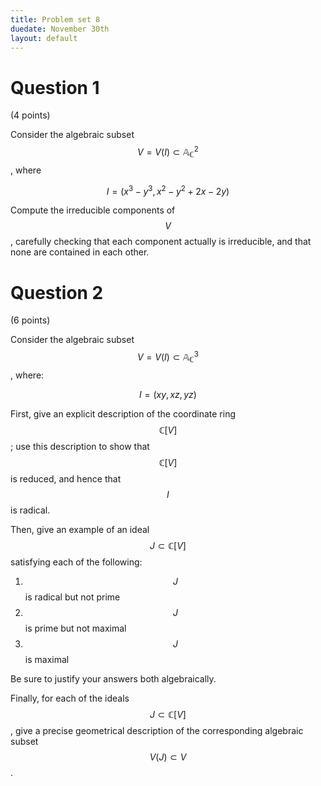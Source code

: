 ```yaml
---
title: Problem set 8
duedate: November 30th
layout: default
---
```


Question 1
====
(4 points)

Consider the algebraic subset $$V=V(I)\subset \mathbb{A}_{\mathbb{C}}^2$$, where

$$I=(x^3-y^3, x^2-y^2+2x-2y)$$

Compute the irreducible components of $$V$$, carefully checking that each component actually is irreducible, and that none are contained in each other.

Question 2
====
(6 points)


Consider the algebraic subset $$V=V(I)\subset \mathbb{A}_{\mathbb{C}}^3$$, where:

$$I=(xy,xz,yz)$$

First, give an explicit description of the coordinate ring $$\mathbb{C}[V]$$; use this description to show that $$\mathbb{C}[V]$$ is reduced, and hence that $$I$$ is radical.

Then, give an example of an ideal $$J\subset\mathbb{C}[V]$$ satisfying each of the following:

1. $$J$$ is radical but not prime
2. $$J$$ is prime but not maximal
3. $$J$$ is maximal

Be sure to justify your answers both algebraically.

Finally, for each of the ideals $$J\subset \mathbb{C}[V]$$, give a precise geometrical description of the corresponding algebraic subset $$V(J)\subset V$$.




